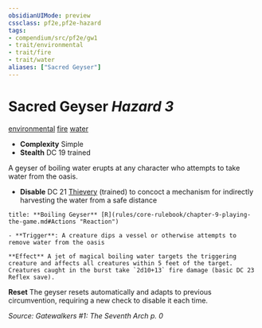 ```yaml
---
obsidianUIMode: preview
cssclass: pf2e,pf2e-hazard
tags:
- compendium/src/pf2e/gw1
- trait/environmental
- trait/fire
- trait/water
aliases: ["Sacred Geyser"]
---
```

# Sacred Geyser *Hazard 3*  
[environmental](environmental.md "Environmental Hazard Trait")  [fire](fire.md "Fire Energy & Element Trait")  [water](water.md "Water Energy & Element Trait")  

- **Complexity** Simple
- **Stealth** DC 19 trained  

A geyser of boiling water erupts at any character who attempts to take water from the oasis.

- **Disable** DC 21 [Thievery](skills.md#Thievery) (trained) to concoct a mechanism for indirectly harvesting the water from a safe distance  

```ad-embed-ability
title: **Boiling Geyser** [R](rules/core-rulebook/chapter-9-playing-the-game.md#Actions "Reaction")

- **Trigger**: A creature dips a vessel or otherwise attempts to remove water from the oasis

**Effect** A jet of magical boiling water targets the triggering creature and affects all creatures within 5 feet of the target. Creatures caught in the burst take `2d10+13` fire damage (basic DC 23 Reflex save).
```

**Reset** The geyser resets automatically and adapts to previous circumvention, requiring a new check to disable it each time.  

*Source: Gatewalkers #1: The Seventh Arch p. 0*